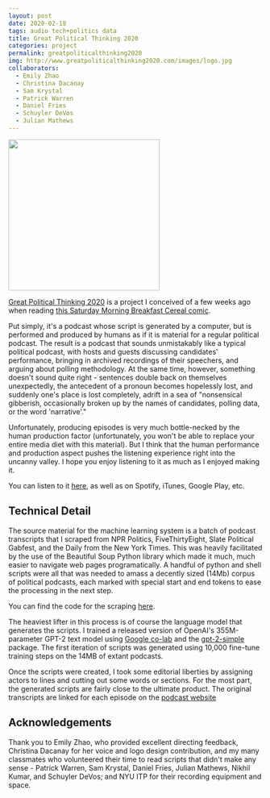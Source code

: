 ```yaml
---
layout: post
date: 2020-02-18
tags: audio tech+politics data
title: Great Political Thinking 2020
categories: project
permalink: greatpoliticalthinking2020
img: http://www.greatpoliticalthinking2020.com/images/logo.jpg
collaborators:
  - Emily Zhao
  - Christina Dacanay
  - Sam Krystal
  - Patrick Warren
  - Daniel Fries
  - Schuyler DeVos
  - Julian Mathews
---
```


<img src='http://www.greatpoliticalthinking2020.com/images/logo.jpg' style='width: 300px' />

[Great Political Thinking 2020](http://www.greatpoliticalthinking2020.com) is a project I conceived of a few weeks ago when reading [this Saturday Morning Breakfast Cereal comic](https://www.smbc-comics.com/comic/podcast).

Put simply, it's a podcast whose script is generated by a computer, but is performed and produced by humans as if it is material for a regular political podcast. The result is a podcast that sounds unmistakably like a typical political podcast, with hosts and guests discussing candidates' performance, bringing in archived recordings of their speechers, and arguing about polling methodology. At the same time, however, something doesn't sound quite right - sentences double back on themselves unexpectedly, the antecedent of a pronoun becomes hopelessly lost, and suddenly one's place is lost completely, adrift in a sea of "nonsensical gibberish, occasionally broken up by the names of candidates, polling data, or the word 'narrative'."

Unfortunately, producing episodes is very much bottle-necked by the human production factor (unfortunately, you won't be able to replace your entire media diet with this material). But I think that the human performance and production aspect pushes the listening experience right into the uncanny valley. I hope you enjoy listening to it as much as I enjoyed making it.

You can listen to it [here](http://www.greatpoliticalthinking2020.com), as well as on Spotify, iTunes, Google Play, etc.

## Technical Detail

The source material for the machine learning system is a batch of podcast transcripts that I scraped from NPR Politics, FiveThirtyEight, Slate Political Gabfest, and the Daily from the New York Times. This was heavily facilitated by the use of the Beautiful Soup Python library which made it much, much easier to navigate web pages programatically. A handful of python and shell scripts were all that was needed to amass a decently sized (14Mb) corpus of political podcasts, each marked with special start and end tokens to ease the processing in the next step.

You can find the code for the scraping [here](https://github.com/squidgetx/gpt2020).

The heaviest lifter in this process is of course the language model that generates the scripts. I trained a released version of OpenAI's 355M-parameter GPT-2 text model using [Google co-lab](https://colab.research.google.com/drive/1RbhJm58bVFfBxMEwLrte1fhZ4V0PLL8d) and the [gpt-2-simple](https://github.com/minimaxir/gpt-2-simple) package. The first iteration of scripts was generated using 10,000 fine-tune training steps on the 14MB of extant podcasts.

Once the scripts were created, I took some editorial liberties by assigning actors to lines and cutting out some words or sections. For the most part, the generated scripts are fairly close to the ultimate product. The original transcripts are linked for each episode on the [podcast website](http://greatpoliticalthinking2020.com)

## Acknowledgements

Thank you to Emily Zhao, who provided excellent directing feedback, Christina Dacanay for her voice and logo design contribution, and my many classmates who volunteered their time to read scripts that didn't make any sense - Patrick Warren, Sam Krystal, Daniel Fries, Julian Mathews, Nikhil Kumar, and Schuyler DeVos; and NYU ITP for their recording equipment and space.
